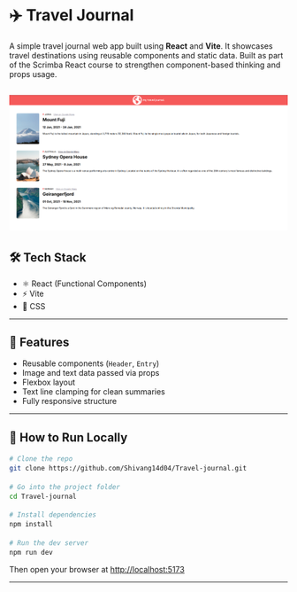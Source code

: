 # ✈️ Travel Journal

A simple travel journal web app built using **React** and **Vite**. It showcases travel destinations using reusable components and static data. Built as part of the Scrimba React course to strengthen component-based thinking and props usage.

![app screenshot](public/Screenshot/app_image.png) 
---

## 🛠 Tech Stack

- ⚛️ React (Functional Components)
- ⚡ Vite
- 🎨 CSS

---

## 🚀 Features

- Reusable components (`Header`, `Entry`)
- Image and text data passed via props
- Flexbox layout
- Text line clamping for clean summaries
- Fully responsive structure



---

## 🔧 How to Run Locally

```bash
# Clone the repo
git clone https://github.com/Shivang14d04/Travel-journal.git

# Go into the project folder
cd Travel-journal

# Install dependencies
npm install

# Run the dev server
npm run dev
```

Then open your browser at [http://localhost:5173](http://localhost:5173)

---


